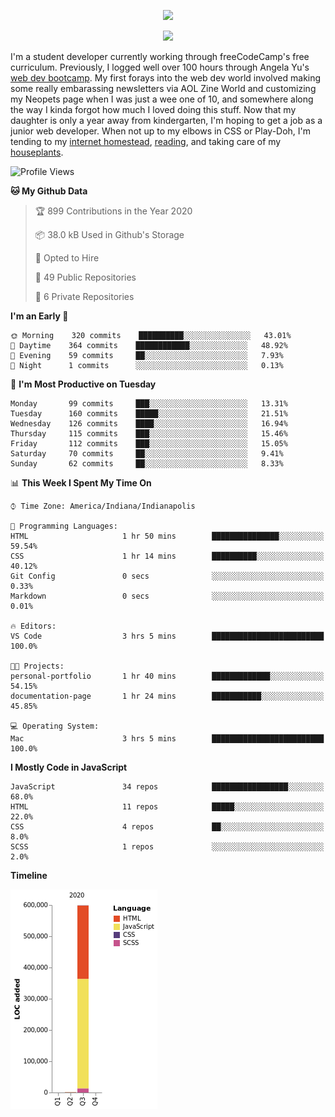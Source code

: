 <p align="center"><img src="https://i.imgur.com/wJsitMz.gif"></p>
<p align="center">
<img src="https://i.imgur.com/yc24RM2.png" width="400">
</p>

I'm a student developer currently working through freeCodeCamp's free curriculum. Previously, I logged well over 100 hours through Angela Yu's [web dev bootcamp](https://www.udemy.com/course/the-complete-web-development-bootcamp/). My first forays into the web dev world involved making some really embarassing newsletters via AOL Zine World and customizing my Neopets page when I was just a wee one of 10, and somewhere along the way I kinda forgot how much I loved doing this stuff. Now that my daughter is only a year away from kindergarten, I'm hoping to get a job as a junior web developer. When not up to my elbows in CSS or Play-Doh, I'm tending to my [internet homestead](https://jennymikac.dev), [reading](https://www.goodreads.com/user/show/63139573-jenny-mikac), and taking care of my [houseplants](https://www.notion.so/codexvitae/Houseplants-3b1370377d9845dc8166373f166224b3).

<!--START_SECTION:waka-->
![Profile Views](http://img.shields.io/badge/Profile%20Views-3-blue)

**🐱 My Github Data** 

> 🏆 899 Contributions in the Year 2020
 > 
> 📦 38.0 kB Used in Github's Storage 
 > 
> 💼 Opted to Hire
 > 
> 📜 49 Public Repositories
 > 
> 🔑 6 Private Repositories 

**I'm an Early 🐤** 

```text
🌞 Morning    320 commits    ██████████░░░░░░░░░░░░░░░   43.01% 
🌆 Daytime    364 commits    ████████████░░░░░░░░░░░░░   48.92% 
🌃 Evening    59 commits     ██░░░░░░░░░░░░░░░░░░░░░░░   7.93% 
🌙 Night      1 commits      ░░░░░░░░░░░░░░░░░░░░░░░░░   0.13%

```
📅 **I'm Most Productive on Tuesday** 

```text
Monday       99 commits     ███░░░░░░░░░░░░░░░░░░░░░░   13.31% 
Tuesday      160 commits    █████░░░░░░░░░░░░░░░░░░░░   21.51% 
Wednesday    126 commits    ████░░░░░░░░░░░░░░░░░░░░░   16.94% 
Thursday     115 commits    ███░░░░░░░░░░░░░░░░░░░░░░   15.46% 
Friday       112 commits    ███░░░░░░░░░░░░░░░░░░░░░░   15.05% 
Saturday     70 commits     ██░░░░░░░░░░░░░░░░░░░░░░░   9.41% 
Sunday       62 commits     ██░░░░░░░░░░░░░░░░░░░░░░░   8.33%

```


📊 **This Week I Spent My Time On** 

```text
⌚︎ Time Zone: America/Indiana/Indianapolis

💬 Programming Languages: 
HTML                     1 hr 50 mins        ███████████████░░░░░░░░░░   59.54% 
CSS                      1 hr 14 mins        ██████████░░░░░░░░░░░░░░░   40.12% 
Git Config               0 secs              ░░░░░░░░░░░░░░░░░░░░░░░░░   0.33% 
Markdown                 0 secs              ░░░░░░░░░░░░░░░░░░░░░░░░░   0.01%

🔥 Editors: 
VS Code                  3 hrs 5 mins        █████████████████████████   100.0%

🐱‍💻 Projects: 
personal-portfolio       1 hr 40 mins        █████████████░░░░░░░░░░░░   54.15% 
documentation-page       1 hr 24 mins        ███████████░░░░░░░░░░░░░░   45.85%

💻 Operating System: 
Mac                      3 hrs 5 mins        █████████████████████████   100.0%

```

**I Mostly Code in JavaScript** 

```text
JavaScript               34 repos            █████████████████░░░░░░░░   68.0% 
HTML                     11 repos            █████░░░░░░░░░░░░░░░░░░░░   22.0% 
CSS                      4 repos             ██░░░░░░░░░░░░░░░░░░░░░░░   8.0% 
SCSS                     1 repos             ░░░░░░░░░░░░░░░░░░░░░░░░░   2.0%

```


**Timeline**

![Chart not found](https://github.com/maudlinmandrake/maudlinmandrake/blob/master/charts/bar_graph.png) 


<!--END_SECTION:waka-->
